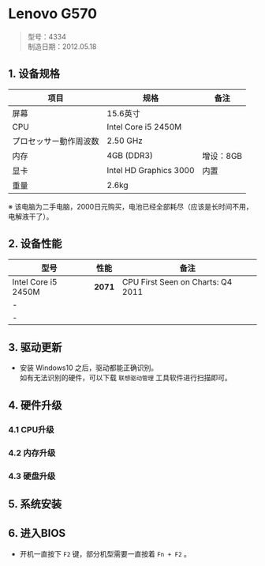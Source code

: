 # Lenovo G570

> 型号：4334  
> 制造日期：2012.05.18

## 1. 设备规格

| 项目                   | 规格                                    | 备注                                    |
| ----------------------------------------- | ------------------------------------------------------------ | ---- |
| 屏幕 | 15.6英寸 |  |
| CPU                           | Intel Core i5 2450M   |      |
| プロセッサー動作周波数                    | 2.50 GHz                                                    |      |
| 内存 | 4GB (DDR3) | 增设：8GB |
| 显卡 | Intel HD Graphics 3000 | 内置 |
| 重量 | 2.6kg |  |

※ 该电脑为二手电脑，2000日元购买，电池已经全部耗尽（应该是长时间不用，电解液干了）。

## 2. 设备性能

| 型号                | 性能     | 备注                              |
| ------------------- | -------- | --------------------------------- |
| Intel Core i5 2450M | **2071** | CPU First Seen on Charts: Q4 2011 |
| -                   |          |                                   |
| -                   |          |                                   |

## 3. 驱动更新

- 安装 Windows10 之后，驱动都能正确识别。  
  如有无法识别的硬件，可以下载 `联想驱动管理` 工具软件进行扫描即可。

## 4. 硬件升级

### 4.1 CPU升级

### 4.2 内存升级

### 4.3 硬盘升级

## 5. 系统安装

## 6. 进入BIOS

- 开机一直按下 `F2` 键，部分机型需要一直按着 `Fn + F2` 。